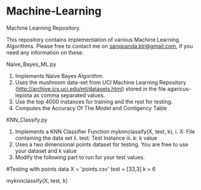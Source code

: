 # Machine-Learning
Machine Learning Repository.

This repository contains implementation of various Machine Learning Algorithms.
Please free to contact me on sarojpanda.blr@gmail.com, if you need any information on these.



Naive_Bayes_ML.py
1. Implements Naive Bayes Algorithm. 
2. Uses the mushroom data-set from UCI Machine Learning Repository (http://archive.ics.uci.edu/ml/datasets.html) stored in the file agaricus-lepiota as comma separated values. 
3. Use the top 4000 instances for training and the rest for testing.
4. Computes the Accuracy Of The Model and Contigency Table



KNN_Classify.py
1. Implements a KNN Classifier Function myknnclassify(X, test, k), 
 i. X: File containing the data set
 ii. test: Test Instance
 iii. k: k value
2. Uses a two dimensional points dataset for testing. You are free to use your dataset and k value
3. Modify the following part to run for your test values.

#Testing with points data
X = 'points.csv'
test = [33,3]
k = 6

myknnclassify(X, test, k)

